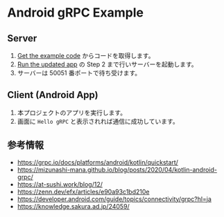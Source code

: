 # Android gRPC Example

## Server

1. [Get the example code](https://grpc.io/docs/platforms/android/kotlin/quickstart/#get-the-example-code) からコードを取得します。
2. [Run the updated app](https://grpc.io/docs/platforms/android/kotlin/quickstart/#run-the-updated-app) の Step 2 まで行いサーバーを起動します。
3. サーバーは 50051 番ポートで待ち受けます。

## Client (Android App)

1. 本プロジェクトのアプリを実行します。
2. 画面に `Hello gRPC` と表示されれば通信に成功しています。

## 参考情報

- https://grpc.io/docs/platforms/android/kotlin/quickstart/
- https://mizunashi-mana.github.io/blog/posts/2020/04/kotlin-android-grpc/
- https://at-sushi.work/blog/12/
- https://zenn.dev/efx/articles/e90a93c1bd210e
- https://developer.android.com/guide/topics/connectivity/grpc?hl=ja
- https://knowledge.sakura.ad.jp/24059/

